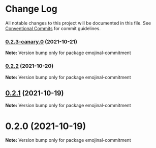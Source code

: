 # Change Log

All notable changes to this project will be documented in this file.
See [Conventional Commits](https://conventionalcommits.org) for commit guidelines.

### [0.2.3-canary.0](https://github.com/andyjy/emojinal-commitment/compare/v0.2.2...v0.2.3-canary.0) (2021-10-21)

**Note:** Version bump only for package emojinal-commitment

### [0.2.2](https://github.com/andyjy/emojinal-commitment/compare/v0.2.1...v0.2.2) (2021-10-20)

**Note:** Version bump only for package emojinal-commitment

## [0.2.1](https://github.com/andyjy/emojinal-commitment/compare/v0.2.0...v0.2.1) (2021-10-19)

**Note:** Version bump only for package emojinal-commitment

# 0.2.0 (2021-10-19)

**Note:** Version bump only for package emojinal-commitment
